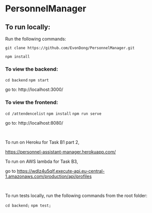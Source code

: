 # PersonnelManager


## To run locally:

Run the following commands:

`git clone https://github.com/EvonDong/PersonnelManager.git`

`npm install`

### To view the backend:

`cd backend`
`npm start`

go to: http://localhost:3000/

### To view the frontend:

`cd /attendencelist`
`npm install`
`npm run serve`

go to: http://localhost:8080/

<br />

To run on Heroku for Task B1 part 2,

https://personnel-assistant-manager.herokuapp.com/


To run on AWS lambda for Task B3,

go to https://wdlz4u5qlf.execute-api.eu-central-1.amazonaws.com/production/api/profiles

<br />

To run tests locally, run the following commands from the root folder:

`cd backend;`
`npm test;`








